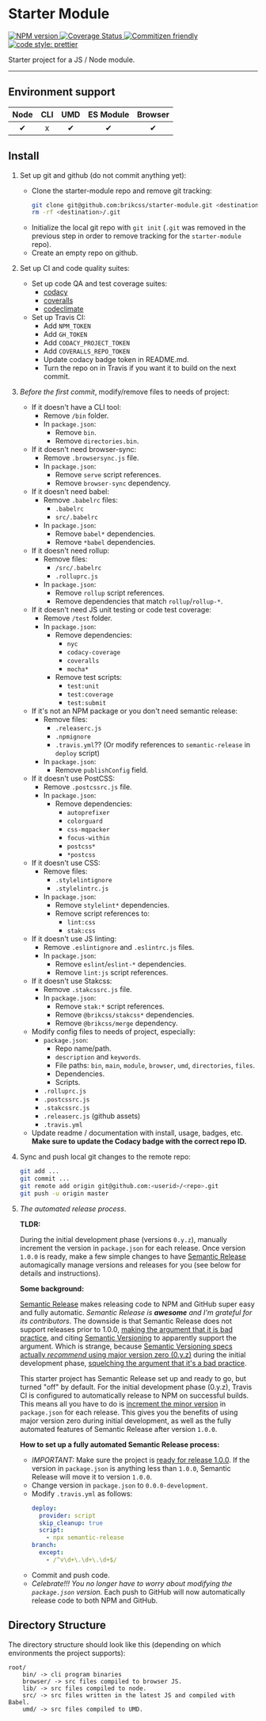 # Starter Module

<!-- Shields. -->
<p>
	<!-- NPM version. -->
	<!-- <a href="https://www.npmjs.com/package/@brikcss/starter-module">
		<img alt="NPM version" src="https://img.shields.io/npm/v/@brikcss/starter-module.svg?style=flat-square">
	</a> -->
	<!-- NPM downloads/month. -->
	<!-- <a href="https://www.npmjs.com/package/@brikcss/starter-module">
		<img alt="NPM downloads per month" src="https://img.shields.io/npm/dm/@brikcss/starter-module.svg?style=flat-square">
	</a> -->
	<!-- Travis branch. -->
	<!-- <a href="https://github.com/brikcss/starter-module/tree/master">
		<img alt="Travis branch" src="https://img.shields.io/travis/rust-lang/rust/master.svg?style=flat-square&label=master">
	</a> -->
	<!-- Codacy. -->
	<a href="https://www.codacy.com/app/thezimmee/starter-module">
		<img alt="NPM version" src="https://img.shields.io/codacy/grade/49af7ce4215c4720a6dbc90c3b7fcdbe/master.svg?style=flat-square">
	</a>
	<!-- Coveralls -->
	<a href='https://coveralls.io/github/brikcss/starter-module?branch=master'>
		<img src='https://img.shields.io/coveralls/github/brikcss/starter-module/master.svg?style=flat-square' alt='Coverage Status' />
	</a>
	<!-- Commitizen friendly. -->
	<a href="http://commitizen.github.io/cz-cli/">
		<img alt="Commitizen friendly" src="https://img.shields.io/badge/commitizen-friendly-brightgreen.svg?style=flat-square">
	</a>
	<!-- Semantic release. -->
	<!-- <a href="https://github.com/semantic-release/semantic-release">
		<img alt="semantic release" src="https://img.shields.io/badge/%20%20%F0%9F%93%A6%F0%9F%9A%80-semantic--release-e10079.svg?style=flat-square">
	</a> -->
	<!-- Prettier code style. -->
	<a href="https://prettier.io/">
		<img alt="code style: prettier" src="https://img.shields.io/badge/code_style-prettier-ff69b4.svg?style=flat-square">
	</a>
	<!-- MIT License. -->
	<!-- <a href="https://choosealicense.com/licenses/mit/">
		<img alt="License" src="https://img.shields.io/npm/l/express.svg?style=flat-square">
	</a> -->
</p>

Starter project for a JS / Node module.

---

## Environment support

| Node   | CLI   | UMD   | ES Module | Browser   |
|:------:|:-----:|:-----:|:---------:|:---------:|
| ✔      | x     | ✔    | ✔        | ✔         |

## Install

1. Set up git and github (do not commit anything yet):

	- Clone the starter-module repo and remove git tracking:
		```sh
		git clone git@github.com:brikcss/starter-module.git <destination> --depth=1
		rm -rf <destination>/.git
		```
	- Initialize the local git repo with `git init` (`.git` was removed in the previous step in order to remove tracking for the `starter-module` repo).
	- Create an empty repo on github.

2. Set up CI and code quality suites:

	- Set up code QA and test coverage suites:
		- [codacy](https://www.codacy.com/)
		- [coveralls](https://coveralls.io/)
		- [codeclimate](https://codeclimate.com/)
	- Set up Travis CI:
		- Add `NPM_TOKEN`
		- Add `GH_TOKEN`
		- Add `CODACY_PROJECT_TOKEN`
		- Add `COVERALLS_REPO_TOKEN`
		- Update codacy badge token in README.md.
		- Turn the repo on in Travis if you want it to build on the next commit.

3. _Before the first commit_, modify/remove files to needs of project:

	- If it doesn't have a CLI tool:
		- Remove `/bin` folder.
		- In `package.json`:
			- Remove `bin`.
			- Remove `directories.bin`.
	- If it doesn't need browser-sync:
		- Remove `.browsersync.js` file.
		- In `package.json`:
			- Remove `serve` script references.
			- Remove `browser-sync` dependency.
	- If it doesn't need babel:
		- Remove `.babelrc` files:
			- `.babelrc`
			- `src/.babelrc`
		- In `package.json`:
			- Remove `babel*` dependencies.
			- Remove `*babel` dependencies.
	- If it doesn't need rollup:
		- Remove files:
			- `/src/.babelrc`
			- `.rolluprc.js`
		- In `package.json`:
			- Remove `rollup` script references.
			- Remove dependencies that match `rollup`/`rollup-*`.
	- If it doesn't need JS unit testing or code test coverage:
		- Remove `/test` folder.
		- In `package.json`:
			- Remove dependencies:
				- `nyc`
				- `codacy-coverage`
				- `coveralls`
				- `mocha*`
			- Remove test scripts:
				- `test:unit`
				- `test:coverage`
				- `test:submit`
	- If it's not an NPM package or you don't need semantic release:
		- Remove files:
			- `.releaserc.js`
			- `.npmignore`
			- `.travis.yml`?? (Or modify references to `semantic-release` in `deploy` script)
		- In `package.json`:
			- Remove `publishConfig` field.
	- If it doesn't use PostCSS:
		- Remove `.postcssrc.js` file.
		- In `package.json`:
			- Remove dependencies:
				- `autoprefixer`
				- `colorguard`
				- `css-mqpacker`
				- `focus-within`
				- `postcss*`
				- `*postcss`
	- If it doesn't use CSS:
		- Remove files:
			- `.stylelintignore`
			- `.stylelintrc.js`
		- In `package.json`:
			- Remove `stylelint*` dependencies.
			- Remove script references to:
				- `lint:css`
				- `stak:css`
	- If it doesn't use JS linting:
		- Remove `.eslintignore` and `.eslintrc.js` files.
		- In `package.json`:
			- Remove `eslint`/`eslint-*` dependencies.
			- Remove `lint:js` script references.
	- If it doesn't use Stakcss:
		- Remove `.stakcssrc.js` file.
		- In `package.json`:
			- Remove `stak:*` script references.
			- Remove `@brikcss/stakcss*` dependencies.
			- Remove `@brikcss/merge` dependency.
	- Modify config files to needs of project, especially:
		- `package.json`:
			- Repo name/path.
			- `description` and `keywords`.
			- File paths: `bin`, `main`, `module`, `browser`, `umd`, `directories`, `files`.
			- Dependencies.
			- Scripts.
		- `.rolluprc.js`
		- `.postcssrc.js`
		- `.stakcssrc.js`
		- `.releaserc.js` (github assets)
		- `.travis.yml`
	- Update readme / documentation with install, usage, badges, etc. **Make sure to update the Codacy badge with the correct repo ID.**

4. Sync and push local git changes to the remote repo:

	```sh
	git add ...
	git commit ...
	git remote add origin git@github.com:<userid>/<repo>.git
	git push -u origin master
	```

5. _The automated release process_.

	**TLDR:**

	During the initial development phase (versions `0.y.z`), manually increment the version in `package.json` for each release. Once version `1.0.0` is ready, make a few simple changes to have [Semantic Release](https://github.com/semantic-release/semantic-release) automagically manage versions and releases for you (see below for details and instructions).

	**Some background:**

	[Semantic Release](https://github.com/semantic-release/semantic-release) makes releasing code to NPM and GitHub super easy and fully automatic.  _Semantic Release is **awesome** and I'm grateful for its contributors_. The downside is that Semantic Release does not support releases prior to 1.0.0, [making the argument that it is bad practice](https://semantic-release.gitbooks.io/semantic-release/content/docs/support/FAQ.html#can-i-set-the-initial-release-version-of-my-package-to-001), and citing [Semantic Versioning](https://semver.org/) to apparently support the argument. Which is strange, because [Semantic Versioning specs](https://semver.org/#spec-item-4) [actually _recommend_ using major version zero (0.y.z)]((https://semver.org/#how-should-i-deal-with-revisions-in-the-0yz-initial-development-phase)) during the initial development phase, [squelching the argument that it's a bad practice](https://semver.org/#doesnt-this-discourage-rapid-development-and-fast-iteration).

	This starter project has Semantic Release set up and ready to go, but turned "off" by default. For the initial development phase (0.y.z), Travis CI is configured to automatically release to NPM on successful builds. This means all you have to do is [increment the minor version](https://semver.org/#how-should-i-deal-with-revisions-in-the-0yz-initial-development-phase) in `package.json` for each release. This gives you the benefits of using major version zero during initial development, as well as the fully automated features of Semantic Release after version `1.0.0`.

	**How to set up a fully automated Semantic Release process:**

	- _IMPORTANT:_ Make sure the project is [ready for release 1.0.0](https://semver.org/#how-do-i-know-when-to-release-100). If the version in `package.json` is anything less than `1.0.0`, Semantic Release will move it to version `1.0.0`.
	- Change version in `package.json` to `0.0.0-development`.
	- Modify `.travis.yml` as follows:
		```yml
	    deploy:
	      provider: script
	      skip_cleanup: true
	      script:
	        - npx semantic-release
	    branch:
	      except:
	        - /^v\d+\.\d+\.\d+$/
		```
	- Commit and push code.
	- _Celebrate!!! You no longer have to worry about modifying the `package.json` version._ Each push to GitHub will now automatically release code to both NPM and GitHub.

## Directory Structure

The directory structure should look like this (depending on which environments the project supports):

```
root/
	bin/ -> cli program binaries
	browser/ -> src files compiled to browser JS.
	lib/ -> src files compiled to node.
	src/ -> src files written in the latest JS and compiled with Babel.
	umd/ -> src files compiled to UMD.
```
